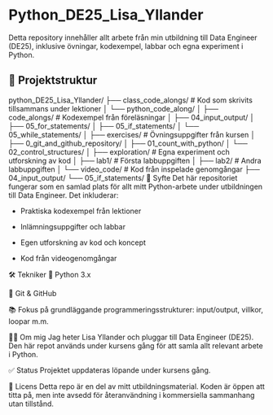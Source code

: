 <!--- this is a commentfor -md markdown file --->

# Python_DE25_Lisa_Yllander


Detta repository innehåller allt arbete från min utbildning till Data Engineer (DE25), inklusive övningar, kodexempel, labbar och egna experiment i Python.

## 📁 Projektstruktur

python_DE25_Lisa_Yllander/
├── class_code_alongs/          # Kod som skrivits tillsammans under lektioner
│   └── python_code_along/
│
├── code_alongs/                # Kodexempel från föreläsningar
│   ├── 04_input_output/
│   ├── 05_for_statements/
│   ├── 05_if_statements/
│   └── 05_while_statements/
│
├── exercises/                  # Övningsuppgifter från kursen
│   ├── 0_git_and_github_repository/
│   ├── 01_count_with_python/
│   └── 02_control_structures/
│
├── exploration/                # Egna experiment och utforskning av kod
│
├── lab1/                       # Första labbuppgiften
│
├── lab2/                       # Andra labbuppgiften
│
└── video_code/                 # Kod från inspelade genomgångar
    ├── 04_input_output/
    └── 05_if_statements/
🧠 Syfte
Det här repositoriet fungerar som en samlad plats för allt mitt Python-arbete under utbildningen till Data Engineer. Det inkluderar:

- Praktiska kodexempel från lektioner

- Inlämningsuppgifter och labbar

- Egen utforskning av kod och koncept

- Kod från videogenomgångar

🛠️ Tekniker
🐍 Python 3.x

📂 Git & GitHub

📚 Fokus på grundläggande programmeringsstrukturer: input/output, villkor, loopar m.m.

👩‍🎓 Om mig
Jag heter Lisa Yllander och pluggar till Data Engineer (DE25). Den här repot används under kursens gång för att samla allt relevant arbete i Python.

✅ Status
Projektet uppdateras löpande under kursens gång.

📄 Licens
Detta repo är en del av mitt utbildningsmaterial. Koden är öppen att titta på, men inte avsedd för återanvändning i kommersiella sammanhang utan tillstånd.
